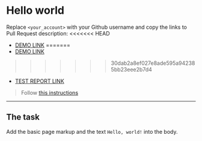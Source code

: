 # Hello world
Replace `<your_account>` with your Github username and copy the links to Pull Request description:
<<<<<<< HEAD
- [DEMO LINK](https://p-omogit-e.github.io/layout_hello-world/)
=======
- [DEMO LINK](https://github.com/p-omogit-e/layout_hello-world)
>>>>>>> 30dab2a8ef027e8ade595a942385bb23eee2b7d4
- [TEST REPORT LINK](https://p-omogit-e.github.io/layout_hello-world/report/html_report/)

> Follow [this instructions](https://mate-academy.github.io/layout_task-guideline/#how-to-solve-the-layout-tasks-on-github)
___

## The task 
Add the basic page markup and the text `Hello, world!` into the body.

